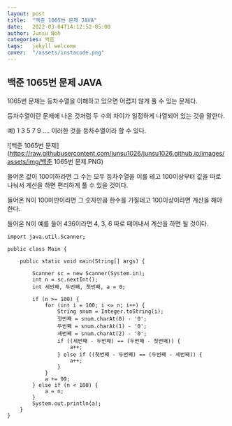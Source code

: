 ```yaml
---
layout: post
title:  "백준 1065번 문제 JAVA"
date:   2022-03-04T14:12:52-05:00
author: Junsu Noh
categories: 백준
tags:	jekyll welcome
cover:  "/assets/instacode.png" 
---
```


## 백준 1065번 문제 JAVA



1065번 문제는 등차수열을 이해하고 있으면 어렵지 않게 풀 수 있는 문제다.

등차수열이란 문제에 나온 것처럼 두 수의 차이가 일정하게 나열되어 있는 것을 말한다.

예) 1 3 5 7 9 .... 이러한 것을 등차수열이라 할 수 있다.



![백준 1065번 문제](https://raw.githubusercontent.com/junsu1026/junsu1026.github.io/images/assets/img/백준 1065번 문제.PNG)



들어온 값이 100이하라면 그 수는 모두 등차수열을 이룰 테고 100이상부터 값을 따로 나눠서 계산을 하면 편리하게 풀 수 있을 것이다.

들어온 N이 100미만이라면 그 숫자만큼 한수를 가질테고 100이상이라면 계산을 해야한다.

들어온 N이 예를 들어 436이라면 4, 3, 6 따로 떼어내서 계산을 하면 될 것이다.

```
import java.util.Scanner;

public class Main {

	public static void main(String[] args) {

		Scanner sc = new Scanner(System.in);
		int n = sc.nextInt();
		int 세번째, 두번째, 첫번째, a = 0;

		if (n >= 100) {
			for (int i = 100; i <= n; i++) {
				String snum = Integer.toString(i);
				첫번째 = snum.charAt(0) - '0';
				두번째 = snum.charAt(1) - '0';
				세번째 = snum.charAt(2) - '0';
				if ((세번째 - 두번째) == (두번째 - 첫번째)) {
					a++;
				} else if ((첫번째 - 두번째) == (두번째 - 세번째)) {
					a++;
				}
			}
			a += 99;
		} else if (n < 100) {
			a = n;
		} 
		System.out.println(a);
	}
}
```


